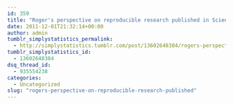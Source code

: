 ```yaml
---
id: 359
title: "Roger's perspective on reproducible research published in Science"
date: 2011-12-01T21:32:14+00:00
author: admin
tumblr_simplystatistics_permalink:
  - http://simplystatistics.tumblr.com/post/13602648384/rogers-perspective-on-reproducible-research-published
tumblr_simplystatistics_id:
  - 13602648384
dsq_thread_id:
  - 935554238
categories:
  - Uncategorized
slug: "rogers-perspective-on-reproducible-research-published"
---
```

[](http://www.sciencemag.org/content/334/6060/1226)
